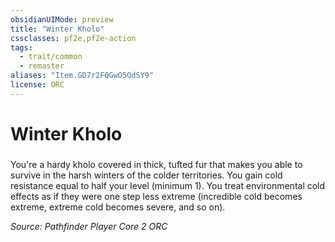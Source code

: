 ```yaml
---
obsidianUIMode: preview
title: "Winter Kholo"
cssclasses: pf2e,pf2e-action
tags:
  - trait/common
  - remaster
aliases: "Item.GD7r2FQGwO5OdSY9"
license: ORC
---
```

# Winter Kholo

### 






You're a hardy kholo covered in thick, tufted fur that makes you able to survive in the harsh winters of the colder territories. You gain cold resistance equal to half your level (minimum 1). You treat environmental cold effects as if they were one step less extreme (incredible cold becomes extreme, extreme cold becomes severe, and so on).

*Source: Pathfinder Player Core 2*
*ORC*